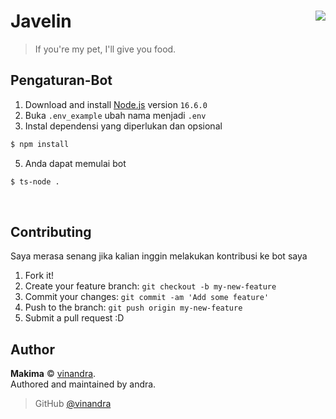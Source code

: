 # Javelin <img src="https://static.wikia.nocookie.net/chainsaw-man/images/d/d9/Makima_anime_design_2.png" align="right">
> If you're my pet, I'll give you food.

## Pengaturan-Bot

1. Download and install [Node.js](https://nodejs.org) version `16.6.0`
2. Buka `.env_example` ubah nama menjadi `.env`
3. Instal dependensi yang diperlukan dan opsional
```sh
$ npm install
```
5. Anda dapat memulai bot
```sh
$ ts-node .
```

<br>

## Contributing

Saya merasa senang jika kalian inggin melakukan kontribusi ke bot saya
1. Fork it!
2. Create your feature branch: `git checkout -b my-new-feature`
3. Commit your changes: `git commit -am 'Add some feature'`
4. Push to the branch: `git push origin my-new-feature`
5. Submit a pull request :D


## Author

**Makima** © [vinandra](https://github.com/vinandra).  
Authored and maintained by andra.

> GitHub [@vinandra](https://github.com/vinandra)
